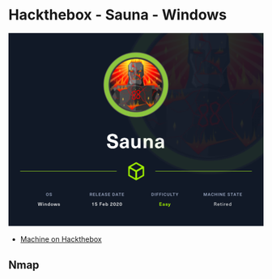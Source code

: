 # Hackthebox - Sauna - Windows

![Sauna](../.res/2022-10-19-14-55-17.png)  

- [Machine on Hackthebox](https://app.hackthebox.com/machines/229)

## Nmap

